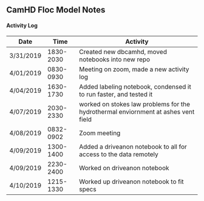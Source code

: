 ## CamHD Floc Model Notes

#### Activity Log

|Date       | Time  | Activity                         |
|-----------|------------|---                               |
| 3/31/2019 | 1830-2030  | Created new dbcamhd, moved notebooks into new repo                  |
| 4/01/2019 | 0830-0930  | Meeting on zoom, made a new activity log                 |
| 4/04/2019 | 1630-1730  | Added labeling notebook, condensed it to run faster, and tested it             |
| 4/07/2019 | 2030-2330  | worked on stokes law problems for the hydrothermal enviornment at ashes vent field      |
| 4/08/2019 | 0832-0902  | Zoom meeting            |
| 4/09/2019 | 1300-1400  | Added a driveanon notebook to all for access to the data remotely       |
| 4/09/2019 | 2230-2400  | Worked on driveanon notebook     |
| 4/10/2019 | 1215-1330  | Worked up driveanon notebook to fit specs|
